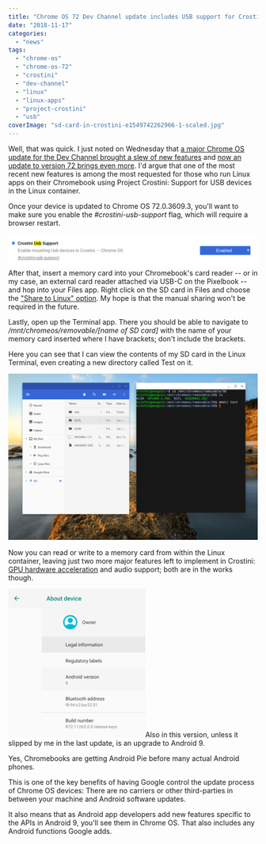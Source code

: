 ```yaml
---
title: "Chrome OS 72 Dev Channel update includes USB support for Crostini and Android 9"
date: "2018-11-17"
categories: 
  - "news"
tags: 
  - "chrome-os"
  - "chrome-os-72"
  - "crostini"
  - "dev-channel"
  - "linux"
  - "linux-apps"
  - "project-crostini"
  - "usb"
coverImage: "sd-card-in-crostini-e1549742262966-1-scaled.jpg"
---
```


Well, that was quick. I just noted on Wednesday that [a major Chrome OS update for the Dev Channel brought a slew of new features](https://www.aboutchromebooks.com/news/chrome-os-72-dev-channel-preps-crostini-usb-support-easier-linux-package-installs-and-more/) and [now an update to version 72 brings even more](https://chromereleases.googleblog.com/2018/11/dev-channel-update-for-chrome-os_16.html). I'd argue that one of the most recent new features is among the most requested for those who run Linux apps on their Chromebook using Project Crostini: Support for USB devices in the Linux container.

Once your device is updated to Chrome OS 72.0.3609.3, you'll want to make sure you enable the _#crostini-usb-support_ flag, which will require a browser restart.

[![](images/usb-crostini-support-1024x136.png)](https://www.aboutchromebooks.com/news/chrome-os-72-dev-channel-usb-sd-card-support-project-crostini-chromebooks-android-9-pie/attachment/usb-crostini-support/)After that, insert a memory card into your Chromebook's card reader -- or in my case, an external card reader attached via USB-C on the Pixelbook -- and hop into your Files app. Right click on the SD card in Files and choose the ["Share to Linux" option](https://www.aboutchromebooks.com/news/project-crostini-chrome-os-files-share-with-linux/). My hope is that the manual sharing won't be required in the future.

Lastly, open up the Terminal app. There you should be able to navigate to _/mnt/chromeos/removable/\[name of SD card\]_ with the name of your memory card inserted where I have brackets; don't include the brackets.

Here you can see that I can view the contents of my SD card in the Linux Terminal, even creating a new directory called Test on it.

[![](images/sd-card-in-crostini-1024x683.png)](https://www.aboutchromebooks.com/news/chrome-os-72-dev-channel-usb-sd-card-support-project-crostini-chromebooks-android-9-pie/attachment/sd-card-in-crostini/)

Now you can read or write to a memory card from within the Linux container, leaving just two more major features left to implement in Crostini: [GPU hardware acceleration](https://www.aboutchromebooks.com/news/project-crostini-progressing-towards-gpu-acceleration-for-chromebooks-running-linux-apps/) and audio support; both are in the works though.

[![](images/Android-9-Chrome-OS-277x300.png)](https://www.aboutchromebooks.com/news/chrome-os-72-dev-channel-usb-sd-card-support-project-crostini-chromebooks-android-9-pie/attachment/android-9-chrome-os/)Also in this version, unless it slipped by me in the last update, is an upgrade to Android 9.

Yes, Chromebooks are getting Android Pie before many actual Android phones.

This is one of the key benefits of having Google control the update process of Chrome OS devices: There are no carriers or other third-parties in between your machine and Android software updates.

It also means that as Android app developers add new features specific to the APIs in Android 9, you'll see them in Chrome OS. That also includes any Android functions Google adds.
